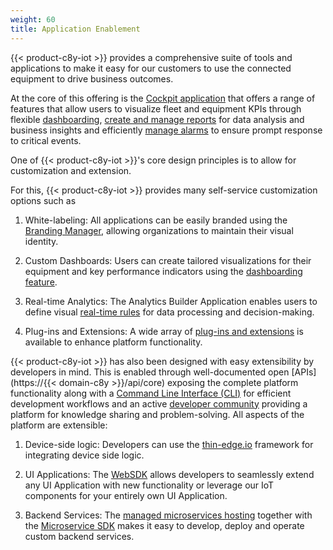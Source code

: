 ```yaml
---
weight: 60
title: Application Enablement
---
```


{{< product-c8y-iot >}} provides a comprehensive suite of tools and applications to make it easy for our customers to use the connected equipment to drive business outcomes.

At the core of this offering is the [Cockpit application](/cockpit/cockpit-introduction/) that offers a range of features that allow users to visualize fleet and equipment KPIs through flexible [dashboarding](/cockpit/working-with-dashboards/), [create and manage reports](/cockpit/working-with-reports/) for data analysis and business insights and efficiently [manage alarms](/cockpit/alarms/) to ensure prompt response to critical events.

One of {{< product-c8y-iot >}}'s core design principles is to allow for customization and extension.

For this, {{< product-c8y-iot >}} provides many self-service customization options such as

1. White-labeling: All applications can be easily branded using the [Branding Manager](/enterprise-tenant/customization/#branding), allowing organizations to maintain their visual identity.
    
2. Custom Dashboards: Users can create tailored visualizations for their equipment and key performance indicators using the [dashboarding feature](/cockpit/working-with-dashboards/).
    
3. Real-time Analytics: The Analytics Builder Application enables users to define visual [real-time rules](/streaming-analytics/analytics-builder/#using-the-model-editor) for data processing and decision-making.
    
4. Plug-ins and Extensions: A wide array of [plug-ins and extensions](/standard-tenant/ecosystem/#extensions) is available to enhance platform functionality.
    

{{< product-c8y-iot >}} has also been designed with easy extensibility by developers in mind. This is enabled through well-documented open [APIs](https://{{< domain-c8y >}}/api/core) exposing the complete platform functionality along with a [Command Line Interface (CLI)](https://goc8ycli.netlify.app/docs/introduction/) for efficient development workflows and an active [developer community](https://tech.forums.softwareag.com/tag/Cumulocity-IoT) providing a platform for knowledge sharing and problem-solving. All aspects of the platform are extensible:

1. Device-side logic: Developers can use the [thin-edge.io](/welcome-developers/developer-topics/#:~:text=Device%20integration%20using%20thin%2Dedge.io) framework for integrating device side logic.
    
2. UI Applications: The [WebSDK](/web/) allows developers to seamlessly extend any UI Application with new functionality or leverage our IoT components for your entirely own UI Application.
    
3. Backend Services: The [managed microservices hosting](/standard-tenant/ecosystem/#custom-microservices) together with the [Microservice SDK](/microservice-sdk/microservice-sdk-introduction) makes it easy to develop, deploy and operate custom backend services.

